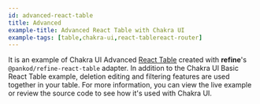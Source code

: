 ```yaml
---
id: advanced-react-table
title: Advanced
example-title: Advanced React Table with Chakra UI
example-tags: [table,chakra-ui,react-tablereact-router]
---
```


It is an example of Chakra UI Advanced [React Table](https://react-table.tanstack.com/) created with **refine**'s `@pankod/refine-react-table` adapter. In addition to the Chakra UI Basic React Table example, deletion editing and filtering features are used together in your table. For more information, you can view the live example or review the source code to see how it's used with Chakra UI.

<CodeSandboxExample path="table-chakra-ui-advanced" />
